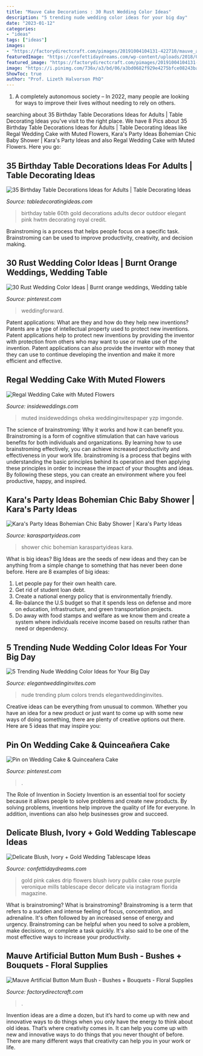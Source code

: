 ```yaml
---
title: "Mauve Cake Decorations : 30 Rust Wedding Color Ideas"
description: "5 trending nude wedding color ideas for your big day"
date: "2023-01-12"
categories:
- "ideas"
tags: ["ideas"]
images:
- "https://factorydirectcraft.com/pimages/20191004104131-422710/mauve_artificial_button_mum_bush_2.jpg"
featuredImage: "https://confettidaydreams.com/wp-content/uploads/2018/01/Rose-blush-ivory-and-gold-wedding-tablescape-ideas-7.jpg"
featured_image: "https://factorydirectcraft.com/pimages/20191004104131-422710/mauve_artificial_button_mum_bush_2.jpg"
image: "https://i.pinimg.com/736x/a3/bd/06/a3bd0682f929e4275bfce08243bacd23.jpg"
ShowToc: true
author: "Prof. Lizeth Halvorson PhD"
---
```



1. A completely autonomous society – In 2022, many people are looking for ways to improve their lives without needing to rely on others.

	

		
searching about 35 Birthday Table Decorations Ideas for Adults | Table Decorating Ideas you've visit to the right place. We have 8 Pics about 35 Birthday Table Decorations Ideas for Adults | Table Decorating Ideas like Regal Wedding Cake with Muted Flowers, Kara&#039;s Party Ideas Bohemian Chic Baby Shower | Kara&#039;s Party Ideas and also Regal Wedding Cake with Muted Flowers. Here you go:
		
    
## 35 Birthday Table Decorations Ideas For Adults | Table Decorating Ideas

<img loading=lazy src="http://blog.hwtm.com/wp-content/uploads/2014/02/outdoor-tablescape-pink-gold.jpg" onerror="this.onerror=null;this.src='https://tse2.mm.bing.net/th?id=OIP.C1XZYb2TD8Gjwgx8bwq2IAHaJt&amp;pid=15.1';" alt="35 Birthday Table Decorations Ideas for Adults | Table Decorating Ideas">

_Source: tabledecoratingideas.com_

>birthday table 60th gold decorations adults decor outdoor elegant pink hwtm decorating royal credit. 

	

Brainstroming is a process that helps people focus on a specific task. Brainstroming can be used to improve productivity, creativity, and decision making.

    
## 30 Rust Wedding Color Ideas | Burnt Orange Weddings, Wedding Table

<img loading=lazy src="https://i.pinimg.com/736x/a3/bd/06/a3bd0682f929e4275bfce08243bacd23.jpg" onerror="this.onerror=null;this.src='https://tse2.mm.bing.net/th?id=OIP._y1Wjlyx0IsnAT6AWiIxzQHaLG&amp;pid=15.1';" alt="30 Rust Wedding Color Ideas | Burnt orange weddings, Wedding table">

_Source: pinterest.com_

>weddingforward. 

	

Patent applications: What are they and how do they help new inventions?
Patents are a type of intellectual property used to protect new inventions. Patent applications help to protect new inventions by providing the inventor with protection from others who may want to use or make use of the invention. Patent applications can also provide the inventor with money that they can use to continue developing the invention and make it more efficient and effective.

    
## Regal Wedding Cake With Muted Flowers

<img loading=lazy src="https://media2.insideweddings.com/images/WMAY1uebHeqmmdS3LnIm.original_pnAWLtc.jpg" onerror="this.onerror=null;this.src='https://tse4.mm.bing.net/th?id=OIP.6IE-jNodWfZ3jAExHANPLwHaLG&amp;pid=15.1';" alt="Regal Wedding Cake with Muted Flowers">

_Source: insideweddings.com_

>muted insideweddings oheka weddinginvitespaper yzp imgonde. 

	

The science of brainstroming: Why it works and how it can benefit you.
Brainstroming is a form of cognitive stimulation that can have various benefits for both individuals and organizations. By learning how to use brainstroming effectively, you can achieve increased productivity and effectiveness in your work life. brainstroming is a process that begins with understanding the basic principles behind its operation and then applying these principles in order to increase the impact of your thoughts and ideas. By following these steps, you can create an environment where you feel productive, happy, and inspired.

    
## Kara&#039;s Party Ideas Bohemian Chic Baby Shower | Kara&#039;s Party Ideas

<img loading=lazy src="https://karaspartyideas.com/wp-content/uploads/2020/03/Bohemian-Chic-Baby-Shower-via-Karas-Party-Ideas-KarasPartyIdeas.com13.jpg" onerror="this.onerror=null;this.src='https://tse4.mm.bing.net/th?id=OIP.WMP6WqIvvVEIayR08dhMrQHaLH&amp;pid=15.1';" alt="Kara&#039;s Party Ideas Bohemian Chic Baby Shower | Kara&#039;s Party Ideas">

_Source: karaspartyideas.com_

>shower chic bohemian karaspartyideas kara. 

	

What is big ideas?
Big Ideas are the seeds of new ideas and they can be anything from a simple change to something that has never been done before. Here are 8 examples of big ideas: 
1. Let people pay for their own health care. 
2. Get rid of student loan debt. 
3. Create a national energy policy that is environmentally friendly. 
4. Re-balance the U.S budget so that it spends less on defense and more on education, infrastructure, and green transportation projects. 
5. Do away with food stamps and welfare as we know them and create a system where individuals receive income based on results rather than need or dependency. 

    
## 5 Trending Nude Wedding Color Ideas For Your Big Day

<img loading=lazy src="https://www.elegantweddinginvites.com/wedding-blog/wp-content/uploads/2014/11/plum-and-nude-colors-chic-wedding-ideas-2015-trends.jpg" onerror="this.onerror=null;this.src='https://tse4.mm.bing.net/th?id=OIP.IRRnQe4YibZZb0OVgAiF6wHaKS&amp;pid=15.1';" alt="5 Trending Nude Wedding Color Ideas for Your Big Day">

_Source: elegantweddinginvites.com_

>nude trending plum colors trends elegantweddinginvites. 

	

Creative ideas can be everything from unusual to common. Whether you have an idea for a new product or just want to come up with some new ways of doing something, there are plenty of creative options out there. Here are 5 ideas that may inspire you: 

    
## Pin On Wedding Cake &amp; Quinceañera Cake

<img loading=lazy src="https://i.pinimg.com/736x/3b/13/ff/3b13ff8d2a9afd47316cd992217cc693.jpg" onerror="this.onerror=null;this.src='https://tse4.mm.bing.net/th?id=OIP.8odHHHI8Z0LuXdQV0tcFyQHaNP&amp;pid=15.1';" alt="Pin on Wedding Cake &amp; Quinceañera Cake">

_Source: pinterest.com_

>. 

	

The Role of Invention in Society
Invention is an essential tool for society because it allows people to solve problems and create new products. By solving problems, inventions help improve the quality of life for everyone. In addition, inventions can also help businesses grow and succeed.

    
## Delicate Blush, Ivory + Gold Wedding Tablescape Ideas

<img loading=lazy src="https://confettidaydreams.com/wp-content/uploads/2018/01/Rose-blush-ivory-and-gold-wedding-tablescape-ideas-7.jpg" onerror="this.onerror=null;this.src='https://tse3.mm.bing.net/th?id=OIP.yTiG0Ggci_lcoXjYMWiRfAHaLH&amp;pid=15.1';" alt="Delicate Blush, Ivory + Gold Wedding Tablescape Ideas">

_Source: confettidaydreams.com_

>gold pink cakes drip flowers blush ivory publix cake rose purple veronique mills tablescape decor delicate via instagram florida magazine. 

	

What is brainstroming?
What is brainstroming? Brainstroming is a term that refers to a sudden and intense feeling of focus, concentration, and adrenaline. It's often followed by an increased sense of energy and urgency. Brainstroming can be helpful when you need to solve a problem, make decisions, or complete a task quickly. It's also said to be one of the most effective ways to increase your productivity.

    
## Mauve Artificial Button Mum Bush - Bushes + Bouquets - Floral Supplies

<img loading=lazy src="https://factorydirectcraft.com/pimages/20191004104131-422710/mauve_artificial_button_mum_bush_2.jpg" onerror="this.onerror=null;this.src='https://tse3.mm.bing.net/th?id=OIP.KHJrdyOGohKEmdxrp_Y9aAHaHa&amp;pid=15.1';" alt="Mauve Artificial Button Mum Bush - Bushes + Bouquets - Floral Supplies">

_Source: factorydirectcraft.com_

>. 

	

Invention ideas are a dime a dozen, but it’s hard to come up with new and innovative ways to do things when you only have the energy to think about old ideas. That’s where creativity comes in. It can help you come up with new and innovative ways to do things that you never thought of before. There are many different ways that creativity can help you in your work or life.

